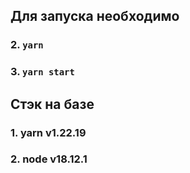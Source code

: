 ## Для запуска необходимо
### 2. `yarn`
### 3. `yarn start`

## Стэк на базе
### 1. yarn v1.22.19
### 2. node v18.12.1

